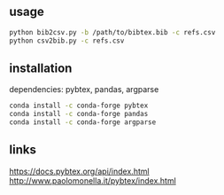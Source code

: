 ## usage

```bash
python bib2csv.py -b /path/to/bibtex.bib -c refs.csv
python csv2bib.py -c refs.csv
```


## installation

dependencies: pybtex, pandas, argparse

```bash
conda install -c conda-forge pybtex
conda install -c conda-forge pandas
conda install -c conda-forge argparse
```

## links

https://docs.pybtex.org/api/index.html
http://www.paolomonella.it/pybtex/index.html